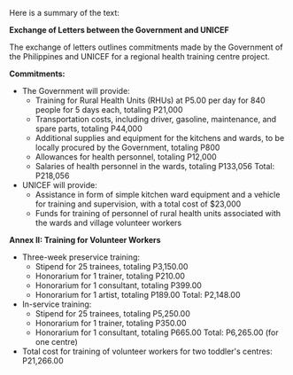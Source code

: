 Here is a summary of the text:

**Exchange of Letters between the Government and UNICEF**

The exchange of letters outlines commitments made by the Government of the Philippines and UNICEF for a regional health training centre project.

**Commitments:**

* The Government will provide:
	+ Training for Rural Health Units (RHUs) at P5.00 per day for 840 people for 5 days each, totaling P21,000
	+ Transportation costs, including driver, gasoline, maintenance, and spare parts, totaling P44,000
	+ Additional supplies and equipment for the kitchens and wards, to be locally procured by the Government, totaling P800
	+ Allowances for health personnel, totaling P12,000
	+ Salaries of health personnel in the wards, totaling P133,056
	Total: P218,056
* UNICEF will provide:
	+ Assistance in form of simple kitchen ward equipment and a vehicle for training and supervision, with a total cost of $23,000
	+ Funds for training of personnel of rural health units associated with the wards and village volunteer workers

**Annex II: Training for Volunteer Workers**

* Three-week preservice training:
	+ Stipend for 25 trainees, totaling P3,150.00
	+ Honorarium for 1 trainer, totaling P210.00
	+ Honorarium for 1 consultant, totaling P399.00
	+ Honorarium for 1 artist, totaling P189.00
	Total: P2,148.00
* In-service training:
	+ Stipend for 25 trainees, totaling P5,250.00
	+ Honorarium for 1 trainer, totaling P350.00
	+ Honorarium for 1 consultant, totaling P665.00
	Total: P6,265.00 (for one centre)
* Total cost for training of volunteer workers for two toddler's centres: P21,266.00
